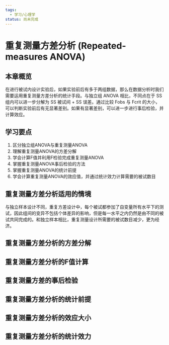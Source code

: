 ```yaml
---
tags:
  - 学习/心理学
status: 尚未完成
---
```

# 重复测量方差分析 (Repeated-measures ANOVA)

## 本章概览

在进行被试内设计实验后，如果实验前后有多于两组数据，那么在数据分析时我们需要运用重复测量方差分析的统计手段。与独立组 ANOVA 相比，不同点在于 SS 组内可以进一步分解为 SS 被试间 + SS 误差。通过比较 Fobs 与 Fcrit 的大小，可以判断实验前后有无显著差别。如果有显著差别，可以进一步进行事后检验，并计算效应。
    
## 学习要点

1. 区分独立组ANOVA与重复测量ANOVA
2. 理解重复测量ANOVA的方差分解
3. 学会计算F值并利用F检验完成重复测量ANOVA
4. 掌握重复测量ANOVA事后检验的方法
5. 掌握重复测量ANOVA的统计前提
6. 学会计算重复测量ANOVA的效应值，并通过统计效力计算需要的被试数目

## 重复测量方差分析适用的情境

与独立样本设计不同，重复方差设计中，每个被试都参加了自变量所有水平下的测试，因此组间的变异不包括个体差异的影响，但是每一水平之内仍然是由不同的被试共同完成的。和独立样本相比，重复测量设计所需要的被试数目减少，更为经济。

## 重复测量方差分析的方差分解

## 重复测量方差分析的F值计算

## 重复测量方差的事后检验

## 重复测量方差分析的统计前提

## 重复测量方差分析的效应大小

## 重复测量方差分析的统计效力
